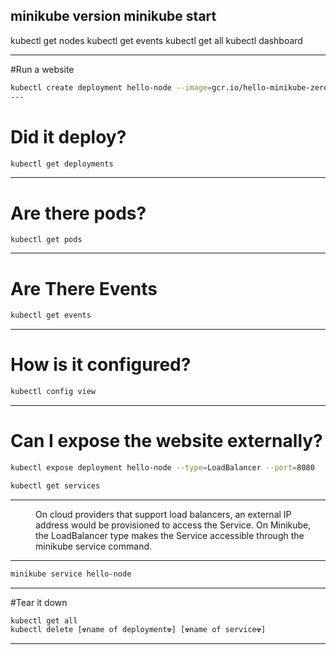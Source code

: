 minikube version
minikube start
---

kubectl get nodes
kubectl get events
kubectl get all
kubectl dashboard


---

#Run a website
```bash
kubectl create deployment hello-node --image=gcr.io/hello-minikube-zero-install/hello-node
---
```
# Did it deploy?
```sh
kubectl get deployments
```
---

# Are there pods?
```docker  
kubectl get pods
```
---

# Are There Events
```sh
kubectl get events
```

---
# How is it configured?
```sh
kubectl config view
```
---
# Can I expose the website externally?
```sh
kubectl expose deployment hello-node --type=LoadBalancer --port=8080

kubectl get services

```
---
<menu> On cloud providers that support load balancers, an external IP address would be provisioned to access the Service. On Minikube, the LoadBalancer type makes the Service accessible through the minikube service command. 
</menu>

---
```sh
minikube service hello-node
```
---
#Tear it down
```sh
kubectl get all
kubectl delete [☢️️️name of deployment☢️️️] [☢️️️name of service☢️️]
```
---